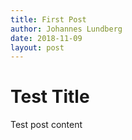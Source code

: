 ```yaml
---
title: First Post
author: Johannes Lundberg
date: 2018-11-09
layout: post
---
```


# Test Title

Test post content
